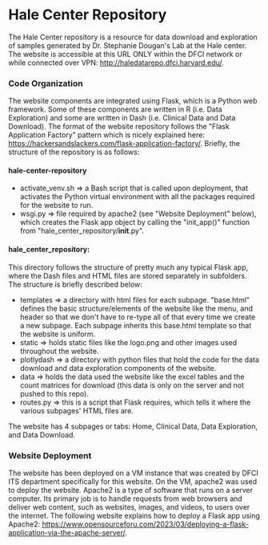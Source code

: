 # Hale Center Repository

The Hale Center repository is a resource for data download and exploration of samples generated by Dr. Stephanie Dougan's Lab at the Hale center. The website is accessible at this URL ONLY within the DFCI network or while connected over VPN: http://haledatarepo.dfci.harvard.edu/. 

### Code Organization

The website components are integrated using Flask, which is a Python web framework. Some of these components are written in R (i.e. Data Exploration) and some are written in Dash (i.e. Clinical Data and Data Download). The format of the website repository follows the "Flask Application Factory" pattern which is nicely explained here: https://hackersandslackers.com/flask-application-factory/. Briefly, the structure of the repository is as follows:

  #### hale-center-repository
  - activate_venv.sh => a Bash script that is called upon deployment, that activates the Python virtual environment with all the packages required for the website to run.
  - wsgi.py => file required by apache2 (see "Website Deployment" below), which creates the Flask app object by calling the "init_app()" function from "hale_center_repository/__init__.py". 
  #### hale_center_repository:
  This directory follows the structure of pretty much any typical Flask app, where the Dash files and HTML files are stored separately in subfolders. The structure is briefly described below:
  - templates => a directory with html files for each subpage. "base.html" defines the basic structure/elements of the website like the menu, and header so that we don't have to re-type all of that every time we create a new subpage. Each subpage inherits this base.html template so that the website is uniform. 
  - static => holds static files like the logo.png and other images used throughout the website. 
  - plotlydash => a directory with python files that hold the code for the data download and data exploration components of the website. 
  - data => holds the data used the website like the excel tables and the count matrices for download (this data is only on the server and not pushed to this repo).
  - routes.py => this is a script that Flask requires, which tells it where the various subpages' HTML files are. 

The website has 4 subpages or tabs: Home, Clinical Data, Data Exploration, and Data Download. 

### Website Deployment

The website has been deployed on a VM instance that was created by DFCI ITS department specifically for this website. On the VM, apache2 was used to deploy the website. Apache2 is a type of software that runs on a server computer. Its primary job is to handle requests from web browsers and deliver web content, such as websites, images, and videos, to users over the internet. The following website explains how to deploy a Flask app using Apache2: https://www.opensourceforu.com/2023/03/deploying-a-flask-application-via-the-apache-server/. 


  
